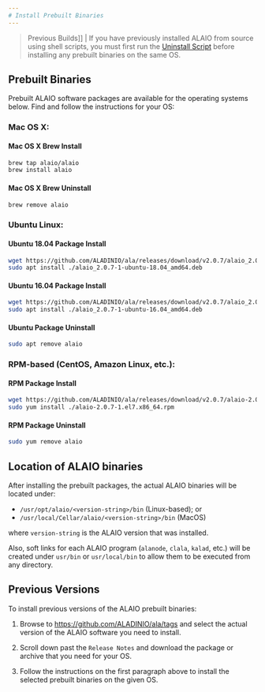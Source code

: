 ```yaml
---
# Install Prebuilt Binaries
---
```


> Previous Builds]]
| If you have previously installed ALAIO from source using shell scripts, you must first run the [Uninstall Script](01_build-from-source/01_shell-scripts/05_uninstall-alaio.md) before installing any prebuilt binaries on the same OS.

## Prebuilt Binaries

Prebuilt ALAIO software packages are available for the operating systems below. Find and follow the instructions for your OS:

### Mac OS X:

#### Mac OS X Brew Install
```sh
brew tap alaio/alaio
brew install alaio
```
#### Mac OS X Brew Uninstall
```sh
brew remove alaio
```

### Ubuntu Linux:

#### Ubuntu 18.04 Package Install
```sh
wget https://github.com/ALADINIO/ala/releases/download/v2.0.7/alaio_2.0.7-1-ubuntu-18.04_amd64.deb
sudo apt install ./alaio_2.0.7-1-ubuntu-18.04_amd64.deb
```
#### Ubuntu 16.04 Package Install
```sh
wget https://github.com/ALADINIO/ala/releases/download/v2.0.7/alaio_2.0.7-1-ubuntu-16.04_amd64.deb
sudo apt install ./alaio_2.0.7-1-ubuntu-16.04_amd64.deb
```
#### Ubuntu Package Uninstall
```sh
sudo apt remove alaio
```

### RPM-based (CentOS, Amazon Linux, etc.):

#### RPM Package Install
```sh
wget https://github.com/ALADINIO/ala/releases/download/v2.0.7/alaio-2.0.7-1.el7.x86_64.rpm
sudo yum install ./alaio-2.0.7-1.el7.x86_64.rpm
```
#### RPM Package Uninstall
```sh
sudo yum remove alaio
```

## Location of ALAIO binaries

After installing the prebuilt packages, the actual ALAIO binaries will be located under:
* `/usr/opt/alaio/<version-string>/bin` (Linux-based); or
* `/usr/local/Cellar/alaio/<version-string>/bin` (MacOS)

where `version-string` is the ALAIO version that was installed.

Also, soft links for each ALAIO program (`alanode`, `clala`, `kalad`, etc.) will be created under `usr/bin` or `usr/local/bin` to allow them to be executed from any directory.

## Previous Versions

To install previous versions of the ALAIO prebuilt binaries:

1. Browse to https://github.com/ALADINIO/ala/tags and select the actual version of the ALAIO software you need to install.

2. Scroll down past the `Release Notes` and download the package or archive that you need for your OS.

3. Follow the instructions on the first paragraph above to install the selected prebuilt binaries on the given OS.
